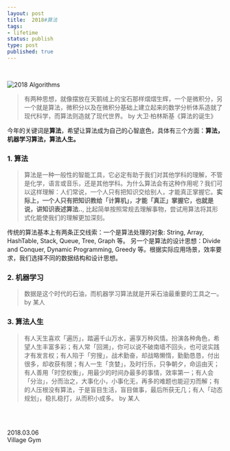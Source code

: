 ```yaml
--- 
layout: post
title:  2018#算法
tags:
- lifetime
status: publish
type: post
published: true
---
```


<br>

![2018 Algorithms](https://i.imgur.com/YlIgHe8.png)

> 有两种思想，就像摆放在天鹅绒上的宝石那样熠熠生辉，一个是微积分，另一个就是算法，微积分以及在微积分基础上建立起来的数学分析体系造就了现代科学，而算法则造就了现代世界。 by 大卫·柏林斯基《算法的诞生》

今年的关键词是**算法**，希望让算法成为自己的心智底色，具体有三个方面：**算法，机器学习算法，算法人生。**

### 1. 算法

> 算法是一种一般性的智能工具，它必定有助于我们对其他学科的理解，不管是化学，语言或音乐，还是其他学科。为什么算法会有这种作用呢？我们可以这样理解：人们常说，一个人只有把知识交给别人，才能真正掌握它。**实际上，一个人只有把知识教给「计算机」，才能「真正」掌握它，也就是说，讲知识表述算法..**,  比起简单按照常规去理解事物，尝试用算法将其形式化能使我们的理解更加深刻。

传统的算法基本上有两条正交线索：一个是算法处理的对象: String, Array, HashTable, Stack, Queue, Tree, Graph 等。 另一个是算法的设计思想：Divide and Conquer, Dynamic Programming, Greedy 等。根据实际应用场景，效率要求，我们选择不同的数据结构和设计思想。


### 2. 机器学习

> 数据是这个时代的石油，而机器学习算法就是开采石油最重要的工具之一。by 某人

### 3. 算法人生

> 有人天生喜欢「遍历」，踏遍千山万水，遍享万种风情。扮演各种角色，希望人生丰富多彩；有人常「回溯」，你可以说不破南墙不回头，也可说实践才有发言权；有人陷于「穷搜」，战术勤奋，却战略懒惰，勤勤恳恳，付出很多，却收获有限；有人一生「贪婪」，及时行乐，只争朝夕，命运由天；有人善用「时空权衡」，用最少的时间办最多的事情，效率第一；有人会「分治」，分而治之，大事化小，小事化无，再多的难题也能迎刃而解；有的人压根没有算法，于是盲目生活，盲目做事，最后所获无几；有人「动态规划」，稳扎稳打，从而积小成多。 by 某人

<br>
<br>
           
2018.03.06           
Village Gym
